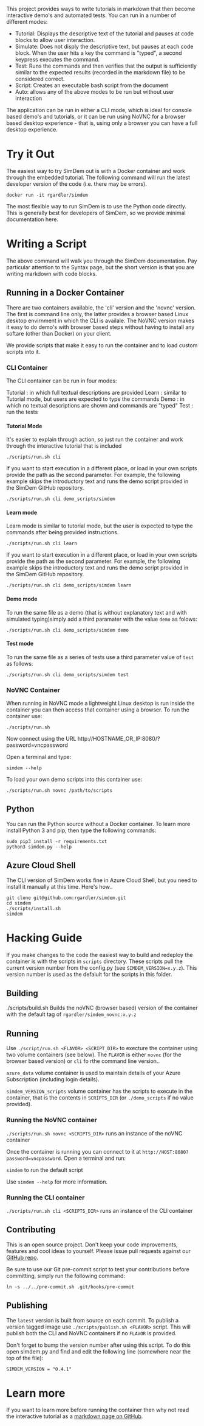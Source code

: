 This project provides ways to write tutorials in markdown that then
become interactive demo's and automated tests. You can run in a number
of different modes:

  * Tutorial: Displays the descriptive text of the tutorial and pauses
    at code blocks to allow user interaction.
  * Simulate: Does not disply the descriptive text, but pauses at each
    code block. When the user hits a key the command is "typed", a
    second keypress executes the command.
  * Test: Runs the commands and then verifies that the output is
    sufficiently similar to the expected results (recorded in the
    markdown file) to be considered correct.
  * Script: Creates an executable bash script from the document
  * Auto: allows any of the above modes to be run but without user
    interaction

The application can be run in either a CLI mode, which is ideal for
console based demo's and tutorials, or it can be run using NoVNC for a
browser based desktop experience - that is, using only a browser you
can have a full desktop experience.

# Try it Out

The easiest way to try SimDem out is with a Docker container and work
through the embedded tutorial. The following command will run the
latest developer version of the code (i.e. there may be errors).

```
docker run -it rgardler/simdem
```

The most flexible way to run SimDem is to use the Python code
directly. This is generally best for developers of SimDem, so we
provide minimal documentation here. 

# Writing a Script

The above command will walk you through the SimDem documentation. Pay
particular attention to the Syntax page, but the short version is that
you are writing markdown with code blocks.

## Running in a Docker Container

There are two containers available, the 'cli' version and the 'novnc'
version. The first is command line only, the latter provides a browser
based Linux desktop envirnment in which the CLI is availale. The NoVNC
version makes it easy to do demo's with browser based steps without
having to install any softare (other than Docker) on your client.

We provide scripts that make it easy to run the container and to load
custom scripts into it.

### CLI Container

The CLI container can be run in four modes:

Tutorial : in which full textual descriptions are provided
Learn    : similar to Tutorial mode, but users are expected to type the commands
Demo     : in which no textual descriptions are shown and commands are "typed"
Test     : run the tests

#### Tutorial Mode

It's easier to explain through action, so just run the container and
work through the interactive tutorial that is included

```
./scripts/run.sh cli
```

If you want to start execution in a different place, or load in your
own scripts provide the path as the second parameter. For example, the
following example skips the introductory text and runs the demo script
provided in the SimDem GitHub repository.

```
./scripts/run.sh cli demo_scripts/simdem
```

#### Learn mode

Learn mode is similar to tutorial mode, but the user is expected to
type the commands after being provided instructions.

```
./scripts/run.sh cli learn
```

If you want to start execution in a different place, or load in your
own scripts provide the path as the second parameter. For example, the
following example skips the introductory text and runs the demo script
provided in the SimDem GitHub repository.

```
./scripts/run.sh cli demo_scripts/simdem learn
```

#### Demo mode

To run the same file as a demo (that is without explanatory text and
with simulated typing)simply add a third paramater with the value
`demo` as folows:

```
./scripts/run.sh cli demo_scripts/simdem demo
```

#### Test mode

To run the same file as a series of tests use a third parameter value
of `test` as follows:

```
./scripts/run.sh cli demo_scripts/simdem test
```

### NoVNC Container

When running in NoVNC mode a lightweight Linux desktop is run inside
the container you can then access that container using a browser. To
run the container use:

```
./scripts/run.sh
```

Now connect using the URL http://HOSTNAME_OR_IP:8080/?password=vncpassword

Open a terminal and type:

```
simdem --help
```

To load your own demo scripts into this container use:

```
./scripts/run.sh novnc /path/to/scripts
```

## Python

You can run the Python source without a Docker container. To learn
more install Python 3 and pip, then type the following commands:

```
sudo pip3 install -r requirements.txt
python3 simdem.py --help
```

## Azure Cloud Shell

The CLI version of SimDem works fine in Azure Cloud Shell, but you
need to install it manually at this time. Here's how..

```
git clone git@github.com:rgardler/simdem.git
cd simdem
./scripts/install.sh
simdem
```

# Hacking Guide

If you make changes to the code the easiest way to build and redeploy
the container is with the scripts in `scripts` directory. These
scripts pull the current version number from the config.py (see
`SIMDEM_VERSION=x.y.z`). This version number is used as the defaiult
for the scripts in this folder.

## Building

./scripts/build.sh Builds the noVNC (browser based) version of
the container with the default tag of `rgardler/simdem_novnc:x.y.z`

## Running

Use `./script/run.sh <FLAVOR> <SCRIPT_DIR>` to execture the container
using two volume containers (see below). The `FLAVOR` is either
`novnc` (for the browser based version) or `cli` fo rthe command line
version..

`azure_data` volume container is used to maintain details of your
Azure Subscription (including login details).

`simdem_VERSION_scripts` volume container has the scripts to execute
in the container, that is the contents in `SCRIPTS_DIR` (or `./demo_scripts` if no value provided).

### Running the NoVNC container

`./scripts/run.sh novnc <SCRIPTS_DIR>` runs an instance of the noVNC
container

Once the container is running you can connect to it at `http://HOST:8080?password=vncpassword`. Open a terminal and run:

`simdem` to run the default script

Use `simdem --help` for more information.

### Running the CLI container

`./scripts/run.sh cli <SCRIPTS_DIR>` runs an instance of the CLI
container

## Contributing

This is an open source project. Don't keep your code improvements,
features and cool ideas to yourself. Please issue pull requests
against our [GitHub repo](http://github.com/rgardler/simdem).

Be sure to use our Git pre-commit script to test your contributions
before committing, simply run the following command:

```
ln -s ../../pre-commit.sh .git/hooks/pre-commit
```

## Publishing

The `latest` version is built from source on each commit. To publish a
version tagged image use `./scripts/publish.sh <FLAVOR>` script. This
will publish both the CLI and NoVNC containers if no `FLAVOR` is
provided.

Don't forget to bump the version number after using this script. To do
this open simdem.py and find and edit the following line (somewhere
near the top of the file):

`SIMDEM_VERSION = "0.4.1"`

# Learn more

If you want to learn more before running the container then why not
read the interactive tutorial as
a
[markdown page on GitHub](https://github.com/rgardler/simdem/blob/master/demo_scripts/simdem/script.md).
